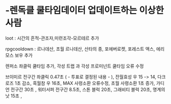 # -렌독클 쿨타임데이터 업데이트하는 이상한 사람

loot : 
시간의 흔적-관조자,미련조각-모르테르 추가

rpgcooldown : 
르나데산, 초월 르나데산, 산타의 종, 포에버로켓, 포레스트 액스, 에리모스 보우 추가

렌퍼소 좌클릭 쿨타임 추가, 각성 트랩 과 각성 프로미넌트 쿨타임 오류 수정

​브이미르 전구간 좌클릭 0.47초 ( - 투표로 결정된 내용 - ), 
잔월효성 우 15 -> 14, 
다크로즈 1초 감소, 
흑월참 우 16초, 
MAX 사령소환 오류수정, 
초월 사령소환 1초 증가, 
가디언 전구간 30초 ,
워터서퍼 전구간 8.5초, 
스톤 블럭 20초, 
그래비티 블럭 20초, 
명계의 낫 15초 ,
